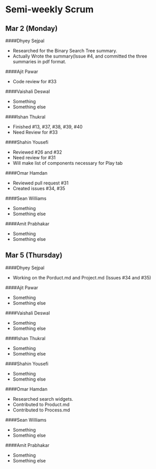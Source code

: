 # Semi-weekly Scrum

## Mar 2 (Monday)

####Dhyey Sejpal

* Researched for the Binary Search Tree summary.
* Actually Wrote the summary(Issue #4, and committed the three summaries in pdf format. 

####Ajit Pawar

* Code review for #33

####Vaishali Deswal

* Something
* Something else

####Ishan Thukral

* Finished #13, #37, #38, #39, #40
* Need Review for #33

####Shahin Yousefi

* Reviewed #26 and #32
* Need review for #31
* Will make list of components necessary for Play tab

####Omar Hamdan

* Reviewed pull request #31
* Created issues #34, #35

####Sean Williams

* Something
* Something else

####Amit Prabhakar

* Something
* Something else

## Mar 5 (Thursday)

####Dhyey Sejpal

* Working on the Porduct.md and Project.md (Issues #34 and #35)

####Ajit Pawar

* Something
* Something else

####Vaishali Deswal

* Something
* Something else

####Ishan Thukral

* Something
* Something else

####Shahin Yousefi

* Something
* Something else

####Omar Hamdan

* Researched search widgets. 
* Contributed to Product.md
* Contributed to Process.md 

####Sean Williams

* Something
* Something else

####Amit Prabhakar

* Something
* Something else
